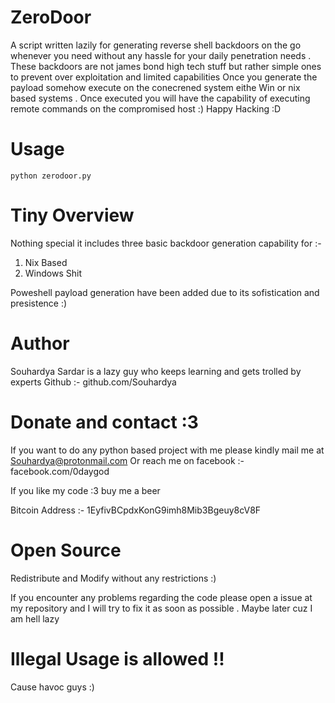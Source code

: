 # ZeroDoor

A script written lazily for generating reverse shell backdoors on the go whenever you need without any hassle for your daily penetration needs .
These backdoors are not james bond high tech stuff but rather simple ones to prevent over exploitation and limited capabilities 
Once you generate the payload somehow execute on the conecrened system eithe Win or nix based systems  .
Once executed you will have the capability of executing remote commands on the compromised host :) 
Happy Hacking :D

# Usage 
```
python zerodoor.py

```

# Tiny Overview

Nothing special it includes three basic backdoor generation capability for :- 

1. Nix Based
2. Windows Shit  

Poweshell payload generation have been added due to its sofistication and presistence :)


# Author 

Souhardya Sardar is a lazy guy who keeps learning and gets trolled by experts 
Github :- github.com/Souhardya 

# Donate and contact :3 

If you want to do any python based project with me please kindly mail me at Souhardya@protonmail.com
Or reach me on facebook :- facebook.com/0daygod 

If you like my code :3 buy me a beer 

Bitcoin Address :- 1EyfivBCpdxKonG9imh8Mib3Bgeuy8cV8F


# Open Source 

Redistribute and Modify without any restrictions :)

If you encounter any problems regarding the code please open 
a issue at my repository and I will try to fix it as 
soon as possible . Maybe later cuz I am hell lazy 
 

# Illegal Usage is allowed !!

Cause havoc guys :)
